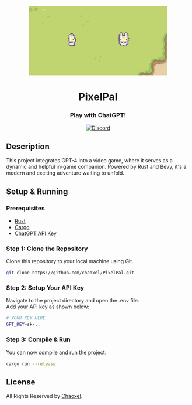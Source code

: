 <div align="center">
  <img src=".github/demo.png" width="75%" height="75%"/>
  <h1>PixelPal</h1>
  <h3>Play with ChatGPT!</h3>

  [![Discord](https://img.shields.io/discord/1195177036210253864?color=5865F2&label=discord&style=for-the-badge)](https://discord.gg/jwb26Xy5M7)

</div>

## Description
This project integrates GPT-4 into a video game, where it serves as a dynamic and helpful in-game companion. Powered by Rust and Bevy, it's a modern and exciting adventure waiting to unfold.

## Setup & Running

### Prerequisites
- [Rust](https://www.rust-lang.org/)
- [Cargo](https://www.rust-lang.org/)
- [ChatGPT API Key](https://platform.openai.com/)

### Step 1: Clone the Repository

Clone this repository to your local machine using Git.

```bash
git clone https://github.com/chaoxel/PixelPal.git
```

### Step 2: Setup Your API Key

Navigate to the project directory and open the .env file.  
Add your API key as shown below:

```bash
# YOUR KEY HERE
GPT_KEY=sk-..
```

### Step 3: Compile & Run

You can now compile and run the project.
```bash
cargo run --release
```

## License
All Rights Reserved by [Chaoxel](https://github.com/chaoxel/).
